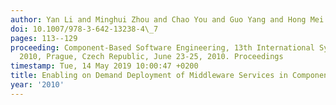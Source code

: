 ```yaml
---
author: Yan Li and Minghui Zhou and Chao You and Guo Yang and Hong Mei
doi: 10.1007/978-3-642-13238-4\_7
pages: 113--129
proceeding: Component-Based Software Engineering, 13th International Symposium, CBSE
  2010, Prague, Czech Republic, June 23-25, 2010. Proceedings
timestamp: Tue, 14 May 2019 10:00:47 +0200
title: Enabling on Demand Deployment of Middleware Services in Componentized Middleware
year: '2010'
---
```

